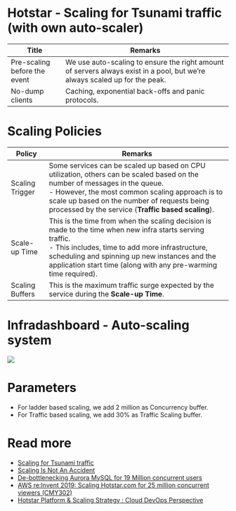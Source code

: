 # Hotstar - Scaling for Tsunami traffic (with own auto-scaler)

| Title                        | Remarks                                                                                                                    |
|------------------------------|----------------------------------------------------------------------------------------------------------------------------|
| Pre-scaling before the event | We use auto-scaling to ensure the right amount of servers always exist in a pool, but we’re always scaled up for the peak. |
| No-dump clients              | Caching, exponential back-offs and panic protocols.                                                                        |


# Scaling Policies

| Policy          | Remarks                                                                                                                                                                                                                                                                                |
|-----------------|----------------------------------------------------------------------------------------------------------------------------------------------------------------------------------------------------------------------------------------------------------------------------------------|
| Scaling Trigger | Some services can be scaled up based on CPU utilization, others can be scaled based on the number of messages in the queue.<br/>- However, the most common scaling approach is to scale up based on the number of requests being processed by the service (**Traffic based scaling**). |
| Scale-up Time   | This is the time from when the scaling decision is made to the time when new infra starts serving traffic.<br/>- This includes, time to add more infrastructure, scheduling and spinning up new instances and the application start time (along with any pre-warming time required).   |
| Scaling Buffers | This is the maximum traffic surge expected by the service during the **Scale-up Time**.                                                                                                                                                                                                |

# Infradashboard - Auto-scaling system

![](https://miro.medium.com/v2/resize:fit:2000/format:webp/1*JRkMdEWKOHInk2XXUsbKnQ.png)

# Parameters
- For ladder based scaling, we add 2 million as Concurrency buffer. 
- For Traffic based scaling, we add 30% as Traffic Scaling buffer.

# Read more
- [Scaling for Tsunami traffic](https://blog.hotstar.com/scaling-for-tsunami-traffic-2ec290c37504)
- [Scaling Is Not An Accident](https://blog.hotstar.com/scaling-is-not-an-accident-895140ac84c0)
- [De-bottlenecking Aurora MySQL for 19 Million concurrent users](https://blog.hotstar.com/de-bottlenecking-aurora-mysql-for-19-million-concurrent-users-ee98d6247cfe)
- [AWS re:Invent 2019: Scaling Hotstar.com for 25 million concurrent viewers (CMY302)](https://www.youtube.com/watch?v=mFpqrVxxwKc&t=1419s)
- [Hotstar Platform & Scaling Strategy : Cloud DevOps Perspective](https://www.linkedin.com/pulse/hotstar-platform-scaling-strategy-cloud-devops-zia-tahir/)